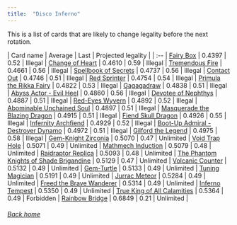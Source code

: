 ```yaml
---
title:  "Disco Inferno"
---
```


This is a list of cards that are likely to change legality before the next rotation.

| Card name | Average | Last | Projected legality |
| :-- |
[Fairy Box](https://db.ygoprodeck.com/card/?search=Fairy%20Box) | 0.4397 | 0.52 | Illegal |
[Change of Heart](https://db.ygoprodeck.com/card/?search=Change%20of%20Heart) | 0.4610 | 0.59 | Illegal |
[Tremendous Fire](https://db.ygoprodeck.com/card/?search=Tremendous%20Fire) | 0.4661 | 0.56 | Illegal |
[Spellbook of Secrets](https://db.ygoprodeck.com/card/?search=Spellbook%20of%20Secrets) | 0.4737 | 0.56 | Illegal |
[Contact Out](https://db.ygoprodeck.com/card/?search=Contact%20Out) | 0.4746 | 0.51 | Illegal |
[Red Sprinter](https://db.ygoprodeck.com/card/?search=Red%20Sprinter) | 0.4754 | 0.54 | Illegal |
[Primula the Rikka Fairy](https://db.ygoprodeck.com/card/?search=Primula%20the%20Rikka%20Fairy) | 0.4822 | 0.53 | Illegal |
[Gagagadraw](https://db.ygoprodeck.com/card/?search=Gagagadraw) | 0.4838 | 0.51 | Illegal |
[Abyss Actor - Evil Heel](https://db.ygoprodeck.com/card/?search=Abyss%20Actor%20-%20Evil%20Heel) | 0.4860 | 0.56 | Illegal |
[Devotee of Nephthys](https://db.ygoprodeck.com/card/?search=Devotee%20of%20Nephthys) | 0.4887 | 0.51 | Illegal |
[Red-Eyes Wyvern](https://db.ygoprodeck.com/card/?search=Red-Eyes%20Wyvern) | 0.4892 | 0.52 | Illegal |
[Abominable Unchained Soul](https://db.ygoprodeck.com/card/?search=Abominable%20Unchained%20Soul) | 0.4897 | 0.51 | Illegal |
[Masquerade the Blazing Dragon](https://db.ygoprodeck.com/card/?search=Masquerade%20the%20Blazing%20Dragon) | 0.4915 | 0.51 | Illegal |
[Fiend Skull Dragon](https://db.ygoprodeck.com/card/?search=Fiend%20Skull%20Dragon) | 0.4926 | 0.55 | Illegal |
[Infernity Archfiend](https://db.ygoprodeck.com/card/?search=Infernity%20Archfiend) | 0.4929 | 0.52 | Illegal |
[Boot-Up Admiral - Destroyer Dynamo](https://db.ygoprodeck.com/card/?search=Boot-Up%20Admiral%20-%20Destroyer%20Dynamo) | 0.4972 | 0.51 | Illegal |
[Gilford the Legend](https://db.ygoprodeck.com/card/?search=Gilford%20the%20Legend) | 0.4975 | 0.58 | Illegal |
[Gem-Knight Zirconia](https://db.ygoprodeck.com/card/?search=Gem-Knight%20Zirconia) | 0.5070 | 0.47 | Unlimited |
[Void Trap Hole](https://db.ygoprodeck.com/card/?search=Void%20Trap%20Hole) | 0.5071 | 0.49 | Unlimited |
[Mathmech Induction](https://db.ygoprodeck.com/card/?search=Mathmech%20Induction) | 0.5079 | 0.48 | Unlimited |
[Raidraptor Replica](https://db.ygoprodeck.com/card/?search=Raidraptor%20Replica) | 0.5093 | 0.48 | Unlimited |
[The Phantom Knights of Shade Brigandine](https://db.ygoprodeck.com/card/?search=The%20Phantom%20Knights%20of%20Shade%20Brigandine) | 0.5129 | 0.47 | Unlimited |
[Volcanic Counter](https://db.ygoprodeck.com/card/?search=Volcanic%20Counter) | 0.5132 | 0.49 | Unlimited |
[Gem-Turtle](https://db.ygoprodeck.com/card/?search=Gem-Turtle) | 0.5133 | 0.49 | Unlimited |
[Tuning Magician](https://db.ygoprodeck.com/card/?search=Tuning%20Magician) | 0.5191 | 0.49 | Unlimited |
[Jurrac Meteor](https://db.ygoprodeck.com/card/?search=Jurrac%20Meteor) | 0.5284 | 0.49 | Unlimited |
[Freed the Brave Wanderer](https://db.ygoprodeck.com/card/?search=Freed%20the%20Brave%20Wanderer) | 0.5314 | 0.49 | Unlimited |
[Inferno Tempest](https://db.ygoprodeck.com/card/?search=Inferno%20Tempest) | 0.5350 | 0.49 | Unlimited |
[True King of All Calamities](https://db.ygoprodeck.com/card/?search=True%20King%20of%20All%20Calamities) | 0.5364 | 0.49 | Forbidden |
[Rainbow Bridge](https://db.ygoprodeck.com/card/?search=Rainbow%20Bridge) | 0.6849 | 0.21 | Unlimited |

###### [Back home](index)